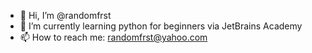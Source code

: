 - 👋 Hi, I’m @randomfrst
- 🌱 I’m currently learning python for beginners via JetBrains Academy
- 📫 How to reach me: randomfrst@yahoo.com

<!---
randomfrst/randomfrst is a ✨ special ✨ repository because its `README.md` (this file) appears on your GitHub profile.
You can click the Preview link to take a look at your changes.
--->
